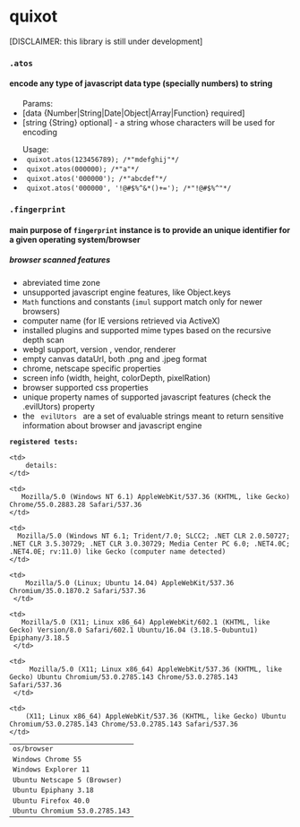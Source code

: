 <h1>quixot</h1>
<div>[DISCLAIMER: this library is still under development]</div>



<h3><code>.atos</code></h3>
<h4>encode any type of javascript data type (specially numbers) to string </h4>

<ul> Params:
    <li> [data {Number|String|Date|Object|Array|Function} required] </li>
    <li> [string {String} optional] - a string whose characters will be used for encoding </li>
</ul>


<ul> Usage:
      <li> <code> quixot.atos(123456789); /*"mdefghij"*/ </code> </li>
      <li>  <code> quixot.atos(000000); /*"a"*/ </code> </li>
       <li>  <code> quixot.atos('000000'); /*"abcdef"*/ </code> </li>
       <li>  <code> quixot.atos('000000', '!@#$%^&*()+='); /*"!@#$%^"*/ </code> </li>

</ul>


<h3><code>.fingerprint</code></h3>

<h4>main purpose of <code>fingerprint</code> instance is to provide an unique identifier for a given operating system/browser</h4>

<h5>browser scanned features</h5>
<ul>
    <li>
         abreviated time zone
    </li>
    <li>
        unsupported javascript engine features, like Object.keys
    </li>
    <li>
        <code>Math</code> functions and constants (<code>imul</code> support match only for newer browsers)
    </li>
    <li>
        computer name (for IE versions retrieved via ActiveX)
    </li>
    <li>
        installed plugins and supported mime types
        based on the recursive depth scan
    </li>
    <li>
        webgl support, version , vendor, renderer
    </li>
    <li>
        empty canvas dataUrl, both .png and .jpeg format
    </li>
    <li>
        chrome, netscape specific properties
    </li>
    <li>
       screen info (width, height, colorDepth, pixelRation)
    </li>
    <li>
        browser supported css properties
    </li>
    <li>
        unique property names of supported javascript features
        (check the .evilUtors) property
    </li>
    <li>
        the <code> evilUtors </code>  are a set of evaluable strings meant to return sensitive information
        about browser and javascript engine
    </li>
</ul>










<h4 style="font-family: monospace; font-size: 12px; margin: 0px; padding: 0px">registered tests:</h4>
<table style="font-family: monospace; font-size: 12px; margin: 0px; padding: 0px">
<tr>
    <td>
        os/browser
    </td>

    <td>
        details:
    </td>
</tr>

<tr>
    <td>
       Windows	Chrome	55
    </td>

    <td>
       Mozilla/5.0 (Windows NT 6.1) AppleWebKit/537.36 (KHTML, like Gecko) Chrome/55.0.2883.28 Safari/537.36
    </td>
</tr>


<tr>
    <td>
       Windows	Explorer 11
    </td>

    <td>
      Mozilla/5.0 (Windows NT 6.1; Trident/7.0; SLCC2; .NET CLR 2.0.50727; .NET CLR 3.5.30729; .NET CLR 3.0.30729; Media Center PC 6.0; .NET4.0C; .NET4.0E; rv:11.0) like Gecko (computer name detected)
    </td>
</tr>

<tr>
    <td>
       Ubuntu Netscape 5 (Browser)
    </td>

    <td>
        Mozilla/5.0 (Linux; Ubuntu 14.04) AppleWebKit/537.36 Chromium/35.0.1870.2 Safari/537.36
     </td>
</tr>


<tr>
    <td>
       Ubuntu Epiphany 3.18
    </td>

    <td>
       Mozilla/5.0 (X11; Linux x86_64) AppleWebKit/602.1 (KHTML, like Gecko) Version/8.0 Safari/602.1 Ubuntu/16.04 (3.18.5-0ubuntu1) Epiphany/3.18.5
     </td>
</tr>


<tr>
    <td>
       Ubuntu Firefox 40.0
    </td>

    <td>
         Mozilla/5.0 (X11; Linux x86_64) AppleWebKit/537.36 (KHTML, like Gecko) Ubuntu Chromium/53.0.2785.143 Chrome/53.0.2785.143 Safari/537.36
     </td>
</tr>


<tr>
    <td>
       Ubuntu Chromium 53.0.2785.143
    </td>

    <td>
        (X11; Linux x86_64) AppleWebKit/537.36 (KHTML, like Gecko) Ubuntu Chromium/53.0.2785.143 Chrome/53.0.2785.143 Safari/537.36
    </td>
</tr>

</table>




















